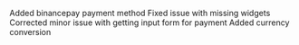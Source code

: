 
    
Added binancepay payment method
Fixed issue with missing widgets
Corrected minor issue with getting input form for payment
Added currency conversion